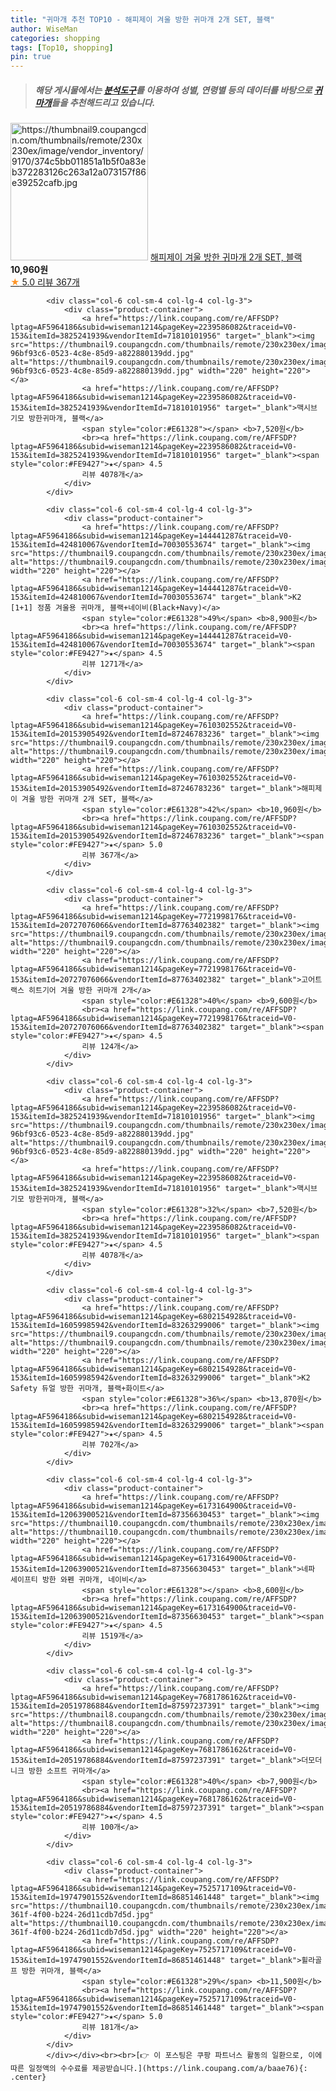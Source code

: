 ```yaml
---
title: "귀마개 추천 TOP10 - 해피제이 겨울 방한 귀마개 2개 SET, 블랙"
author: WiseMan
categories: shopping
tags: [Top10, shopping]
pin: true
---
```


> ##### 해당 게시물에서는 [**분석도구**](https://itemscout.io/)를 이용하여 **성별**, **연령별** 등의 데이터를 바탕으로 [**귀마개**](https://link.coupang.com/a/baae76)들을 추천해드리고 있습니다.
<div class="container"><div class="row">
            <div class="col-6 col-sm-4 col-lg-4 col-lg-3">
                <div class="product-container">
                    <a href="https://link.coupang.com/re/AFFSDP?lptag=AF5964186&subid=wiseman1214&pageKey=7610302552&traceid=V0-153&itemId=20153905492&vendorItemId=87246783236" target="_blank"><img src="https://thumbnail9.coupangcdn.com/thumbnails/remote/230x230ex/image/vendor_inventory/9170/374c5bb011851a1b5f0a83eb372283126c263a12a073157f86e39252cafb.jpg" alt="https://thumbnail9.coupangcdn.com/thumbnails/remote/230x230ex/image/vendor_inventory/9170/374c5bb011851a1b5f0a83eb372283126c263a12a073157f86e39252cafb.jpg" width="220" height="220"></a>
                    <a href="https://link.coupang.com/re/AFFSDP?lptag=AF5964186&subid=wiseman1214&pageKey=7610302552&traceid=V0-153&itemId=20153905492&vendorItemId=87246783236" target="_blank">해피제이 겨울 방한 귀마개 2개 SET, 블랙</a>
                    <span style="color:#E61328"></span> <b>10,960원</b>
                    <br><a href="https://link.coupang.com/re/AFFSDP?lptag=AF5964186&subid=wiseman1214&pageKey=7610302552&traceid=V0-153&itemId=20153905492&vendorItemId=87246783236" target="_blank"><span style="color:#FE9427">★</span> 5.0
                    리뷰 367개</a>
                </div>
            </div>
            
            <div class="col-6 col-sm-4 col-lg-4 col-lg-3">
                <div class="product-container">
                    <a href="https://link.coupang.com/re/AFFSDP?lptag=AF5964186&subid=wiseman1214&pageKey=2239586082&traceid=V0-153&itemId=3825241939&vendorItemId=71810101956" target="_blank"><img src="https://thumbnail9.coupangcdn.com/thumbnails/remote/230x230ex/image/retail/images/4348100447168427-96bf93c6-0523-4c8e-85d9-a822880139dd.jpg" alt="https://thumbnail9.coupangcdn.com/thumbnails/remote/230x230ex/image/retail/images/4348100447168427-96bf93c6-0523-4c8e-85d9-a822880139dd.jpg" width="220" height="220"></a>
                    <a href="https://link.coupang.com/re/AFFSDP?lptag=AF5964186&subid=wiseman1214&pageKey=2239586082&traceid=V0-153&itemId=3825241939&vendorItemId=71810101956" target="_blank">맥시브 기모 방한귀마개, 블랙</a>
                    <span style="color:#E61328"></span> <b>7,520원</b>
                    <br><a href="https://link.coupang.com/re/AFFSDP?lptag=AF5964186&subid=wiseman1214&pageKey=2239586082&traceid=V0-153&itemId=3825241939&vendorItemId=71810101956" target="_blank"><span style="color:#FE9427">★</span> 4.5
                    리뷰 4078개</a>
                </div>
            </div>
            
            <div class="col-6 col-sm-4 col-lg-4 col-lg-3">
                <div class="product-container">
                    <a href="https://link.coupang.com/re/AFFSDP?lptag=AF5964186&subid=wiseman1214&pageKey=144441287&traceid=V0-153&itemId=424810067&vendorItemId=70030553674" target="_blank"><img src="https://thumbnail9.coupangcdn.com/thumbnails/remote/230x230ex/image/vendor_inventory/7e7e/977c93dd66674117ff8a8128cee2bb6e46c61948ba0609732fad882739f4.jpg" alt="https://thumbnail9.coupangcdn.com/thumbnails/remote/230x230ex/image/vendor_inventory/7e7e/977c93dd66674117ff8a8128cee2bb6e46c61948ba0609732fad882739f4.jpg" width="220" height="220"></a>
                    <a href="https://link.coupang.com/re/AFFSDP?lptag=AF5964186&subid=wiseman1214&pageKey=144441287&traceid=V0-153&itemId=424810067&vendorItemId=70030553674" target="_blank">K2 [1+1] 정품 겨울용 귀마개, 블랙+네이비(Black+Navy)</a>
                    <span style="color:#E61328">49%</span> <b>8,900원</b>
                    <br><a href="https://link.coupang.com/re/AFFSDP?lptag=AF5964186&subid=wiseman1214&pageKey=144441287&traceid=V0-153&itemId=424810067&vendorItemId=70030553674" target="_blank"><span style="color:#FE9427">★</span> 4.5
                    리뷰 1271개</a>
                </div>
            </div>
            
            <div class="col-6 col-sm-4 col-lg-4 col-lg-3">
                <div class="product-container">
                    <a href="https://link.coupang.com/re/AFFSDP?lptag=AF5964186&subid=wiseman1214&pageKey=7610302552&traceid=V0-153&itemId=20153905492&vendorItemId=87246783236" target="_blank"><img src="https://thumbnail9.coupangcdn.com/thumbnails/remote/230x230ex/image/vendor_inventory/9170/374c5bb011851a1b5f0a83eb372283126c263a12a073157f86e39252cafb.jpg" alt="https://thumbnail9.coupangcdn.com/thumbnails/remote/230x230ex/image/vendor_inventory/9170/374c5bb011851a1b5f0a83eb372283126c263a12a073157f86e39252cafb.jpg" width="220" height="220"></a>
                    <a href="https://link.coupang.com/re/AFFSDP?lptag=AF5964186&subid=wiseman1214&pageKey=7610302552&traceid=V0-153&itemId=20153905492&vendorItemId=87246783236" target="_blank">해피제이 겨울 방한 귀마개 2개 SET, 블랙</a>
                    <span style="color:#E61328">42%</span> <b>10,960원</b>
                    <br><a href="https://link.coupang.com/re/AFFSDP?lptag=AF5964186&subid=wiseman1214&pageKey=7610302552&traceid=V0-153&itemId=20153905492&vendorItemId=87246783236" target="_blank"><span style="color:#FE9427">★</span> 5.0
                    리뷰 367개</a>
                </div>
            </div>
            
            <div class="col-6 col-sm-4 col-lg-4 col-lg-3">
                <div class="product-container">
                    <a href="https://link.coupang.com/re/AFFSDP?lptag=AF5964186&subid=wiseman1214&pageKey=7721998176&traceid=V0-153&itemId=20727076066&vendorItemId=87763402382" target="_blank"><img src="https://thumbnail9.coupangcdn.com/thumbnails/remote/230x230ex/image/vendor_inventory/f6d0/31a36c539706ad9d49307193edb1404d5b99fa5ce48baa4ecf780e93ec2b.jpg" alt="https://thumbnail9.coupangcdn.com/thumbnails/remote/230x230ex/image/vendor_inventory/f6d0/31a36c539706ad9d49307193edb1404d5b99fa5ce48baa4ecf780e93ec2b.jpg" width="220" height="220"></a>
                    <a href="https://link.coupang.com/re/AFFSDP?lptag=AF5964186&subid=wiseman1214&pageKey=7721998176&traceid=V0-153&itemId=20727076066&vendorItemId=87763402382" target="_blank">고어트랙스 히트기어 겨울 방한 귀마개 2개</a>
                    <span style="color:#E61328">40%</span> <b>9,600원</b>
                    <br><a href="https://link.coupang.com/re/AFFSDP?lptag=AF5964186&subid=wiseman1214&pageKey=7721998176&traceid=V0-153&itemId=20727076066&vendorItemId=87763402382" target="_blank"><span style="color:#FE9427">★</span> 4.5
                    리뷰 124개</a>
                </div>
            </div>
            
            <div class="col-6 col-sm-4 col-lg-4 col-lg-3">
                <div class="product-container">
                    <a href="https://link.coupang.com/re/AFFSDP?lptag=AF5964186&subid=wiseman1214&pageKey=2239586082&traceid=V0-153&itemId=3825241939&vendorItemId=71810101956" target="_blank"><img src="https://thumbnail9.coupangcdn.com/thumbnails/remote/230x230ex/image/retail/images/4348100447168427-96bf93c6-0523-4c8e-85d9-a822880139dd.jpg" alt="https://thumbnail9.coupangcdn.com/thumbnails/remote/230x230ex/image/retail/images/4348100447168427-96bf93c6-0523-4c8e-85d9-a822880139dd.jpg" width="220" height="220"></a>
                    <a href="https://link.coupang.com/re/AFFSDP?lptag=AF5964186&subid=wiseman1214&pageKey=2239586082&traceid=V0-153&itemId=3825241939&vendorItemId=71810101956" target="_blank">맥시브 기모 방한귀마개, 블랙</a>
                    <span style="color:#E61328">32%</span> <b>7,520원</b>
                    <br><a href="https://link.coupang.com/re/AFFSDP?lptag=AF5964186&subid=wiseman1214&pageKey=2239586082&traceid=V0-153&itemId=3825241939&vendorItemId=71810101956" target="_blank"><span style="color:#FE9427">★</span> 4.5
                    리뷰 4078개</a>
                </div>
            </div>
            
            <div class="col-6 col-sm-4 col-lg-4 col-lg-3">
                <div class="product-container">
                    <a href="https://link.coupang.com/re/AFFSDP?lptag=AF5964186&subid=wiseman1214&pageKey=6802154928&traceid=V0-153&itemId=16059985942&vendorItemId=83263299006" target="_blank"><img src="https://thumbnail9.coupangcdn.com/thumbnails/remote/230x230ex/image/vendor_inventory/2c47/c20bdecadda50d75fdfd6ab00a51f3162a03a3d2ee73d2a6c86de36e7fa6.jpg" alt="https://thumbnail9.coupangcdn.com/thumbnails/remote/230x230ex/image/vendor_inventory/2c47/c20bdecadda50d75fdfd6ab00a51f3162a03a3d2ee73d2a6c86de36e7fa6.jpg" width="220" height="220"></a>
                    <a href="https://link.coupang.com/re/AFFSDP?lptag=AF5964186&subid=wiseman1214&pageKey=6802154928&traceid=V0-153&itemId=16059985942&vendorItemId=83263299006" target="_blank">K2 Safety 듀얼 방한 귀마개, 블랙+화이트</a>
                    <span style="color:#E61328">36%</span> <b>13,870원</b>
                    <br><a href="https://link.coupang.com/re/AFFSDP?lptag=AF5964186&subid=wiseman1214&pageKey=6802154928&traceid=V0-153&itemId=16059985942&vendorItemId=83263299006" target="_blank"><span style="color:#FE9427">★</span> 4.5
                    리뷰 702개</a>
                </div>
            </div>
            
            <div class="col-6 col-sm-4 col-lg-4 col-lg-3">
                <div class="product-container">
                    <a href="https://link.coupang.com/re/AFFSDP?lptag=AF5964186&subid=wiseman1214&pageKey=6173164900&traceid=V0-153&itemId=12063900521&vendorItemId=87356630453" target="_blank"><img src="https://thumbnail10.coupangcdn.com/thumbnails/remote/230x230ex/image/vendor_inventory/a73e/064fb13d03f75bc0c5fbe70f7df2938fa5b59f6e7c18621ab128030a392e.jpg" alt="https://thumbnail10.coupangcdn.com/thumbnails/remote/230x230ex/image/vendor_inventory/a73e/064fb13d03f75bc0c5fbe70f7df2938fa5b59f6e7c18621ab128030a392e.jpg" width="220" height="220"></a>
                    <a href="https://link.coupang.com/re/AFFSDP?lptag=AF5964186&subid=wiseman1214&pageKey=6173164900&traceid=V0-153&itemId=12063900521&vendorItemId=87356630453" target="_blank">네파 세이프티 방한 와펜 귀마개, 네이비</a>
                    <span style="color:#E61328"></span> <b>8,600원</b>
                    <br><a href="https://link.coupang.com/re/AFFSDP?lptag=AF5964186&subid=wiseman1214&pageKey=6173164900&traceid=V0-153&itemId=12063900521&vendorItemId=87356630453" target="_blank"><span style="color:#FE9427">★</span> 4.5
                    리뷰 1519개</a>
                </div>
            </div>
            
            <div class="col-6 col-sm-4 col-lg-4 col-lg-3">
                <div class="product-container">
                    <a href="https://link.coupang.com/re/AFFSDP?lptag=AF5964186&subid=wiseman1214&pageKey=7681786162&traceid=V0-153&itemId=20519786884&vendorItemId=87597237391" target="_blank"><img src="https://thumbnail8.coupangcdn.com/thumbnails/remote/230x230ex/image/rs_quotation_api/vrflvs9f/651b9b75cee94112895d63207252ec0a.jpg" alt="https://thumbnail8.coupangcdn.com/thumbnails/remote/230x230ex/image/rs_quotation_api/vrflvs9f/651b9b75cee94112895d63207252ec0a.jpg" width="220" height="220"></a>
                    <a href="https://link.coupang.com/re/AFFSDP?lptag=AF5964186&subid=wiseman1214&pageKey=7681786162&traceid=V0-153&itemId=20519786884&vendorItemId=87597237391" target="_blank">더모더니크 방한 소프트 귀마개</a>
                    <span style="color:#E61328">40%</span> <b>7,900원</b>
                    <br><a href="https://link.coupang.com/re/AFFSDP?lptag=AF5964186&subid=wiseman1214&pageKey=7681786162&traceid=V0-153&itemId=20519786884&vendorItemId=87597237391" target="_blank"><span style="color:#FE9427">★</span> 4.5
                    리뷰 100개</a>
                </div>
            </div>
            
            <div class="col-6 col-sm-4 col-lg-4 col-lg-3">
                <div class="product-container">
                    <a href="https://link.coupang.com/re/AFFSDP?lptag=AF5964186&subid=wiseman1214&pageKey=7525717109&traceid=V0-153&itemId=19747901552&vendorItemId=86851461448" target="_blank"><img src="https://thumbnail10.coupangcdn.com/thumbnails/remote/230x230ex/image/retail/images/2023/08/11/17/6/6ab79f53-361f-4f00-b224-26d11cdb7d5d.jpg" alt="https://thumbnail10.coupangcdn.com/thumbnails/remote/230x230ex/image/retail/images/2023/08/11/17/6/6ab79f53-361f-4f00-b224-26d11cdb7d5d.jpg" width="220" height="220"></a>
                    <a href="https://link.coupang.com/re/AFFSDP?lptag=AF5964186&subid=wiseman1214&pageKey=7525717109&traceid=V0-153&itemId=19747901552&vendorItemId=86851461448" target="_blank">휠라골프 방한 귀마개, 블랙</a>
                    <span style="color:#E61328">29%</span> <b>11,500원</b>
                    <br><a href="https://link.coupang.com/re/AFFSDP?lptag=AF5964186&subid=wiseman1214&pageKey=7525717109&traceid=V0-153&itemId=19747901552&vendorItemId=86851461448" target="_blank"><span style="color:#FE9427">★</span> 5.0
                    리뷰 181개</a>
                </div>
            </div>
            </div></div><br><br>[👉 이 포스팅은 쿠팡 파트너스 활동의 일환으로, 이에 따른 일정액의 수수료를 제공받습니다.](https://link.coupang.com/a/baae76){: .center}